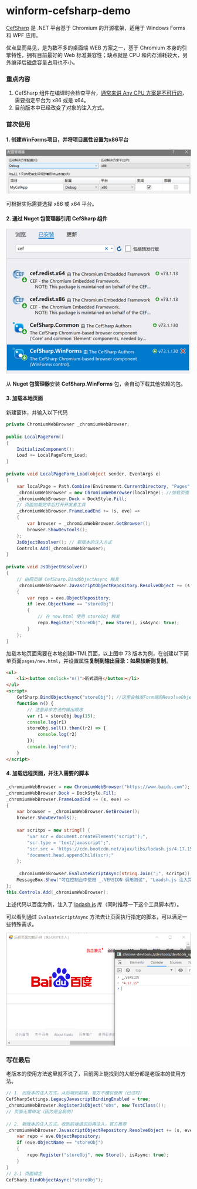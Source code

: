 # winform-cefsharp-demo

[CefSharp](https://github.com/cefsharp/CefSharp) 是 .NET 平台基于 Chromium 的开源框架，适用于 Windows Forms 和 WPF 应用。

优点显而易见，是为数不多的桌面端 WEB 方案之一，基于 Chromium 本身的引擎特性，拥有目前最好的 Web 标准兼容性；缺点就是 CPU 和内存消耗较大，另外编译后磁盘容量占用也不小。

### 重点内容

1. CefSharp 组件在编译时会检查平台，[通常来讲 Any CPU 方案是不可行的](https://github.com/cefsharp/CefSharp/issues/1714)，需要指定平台为 x86 或是 x64。
2. 目前版本中已经改变了对象的注入方式。

### 首次使用

#### 1. 创建WinForms项目，并将项目属性设置为x86平台

![配置管理器](docs/images/配置管理器.png)

可根据实际需要选择 x86 或 x64 平台。

#### 2. 通过 Nuget 包管理器引用 CefSharp 组件

![Nuget包管理器](docs/images/Nuget包管理器.png)

从 **Nuget 包管理器**安装 **CefSharp.WinForms** 包，会自动下载其他依赖的包。

#### 3. 加载本地页面

新建窗体，并输入以下代码

```csharp
private ChromiumWebBrowser _chromiumWebBrowser;

public LocalPageForm()
{
    InitializeComponent();
    Load += LocalPageForm_Load;
}

private void LocalPageForm_Load(object sender, EventArgs e)
{
    var localPage = Path.Combine(Environment.CurrentDirectory, "Pages", "new.html");
    _chromiumWebBrowser = new ChromiumWebBrowser(localPage); //加载页面
    _chromiumWebBrowser.Dock = DockStyle.Fill;
    // 页面加载完毕后打开开发者工具
    _chromiumWebBrowser.FrameLoadEnd += (s, eve) =>
    {
        var browser = _chromiumWebBrowser.GetBrowser();
        browser.ShowDevTools();
    };
    JsObjectResolver(); // 新版本的注入方式
    Controls.Add(_chromiumWebBrowser);
}

private void JsObjectResolver()
{
    // 由网页端 CefSharp.BindObjectAsync 触发
    _chromiumWebBrowser.JavascriptObjectRepository.ResolveObject += (s, eve) =>
    {
        var repo = eve.ObjectRepository;
        if (eve.ObjectName == "storeObj")
        {
            // 在 new.html 使用 storeObj 触发
            repo.Register("storeObj", new Store(), isAsync: true);
        }
    };
}
```

加载本地页面需要在本地创建HTML页面，以上图中 73 版本为例，在创建以下简单页面`pages/new.html`，并设置属性**复制到输出目录：如果较新则复制**。

```html
<ul>
    <li><button onclick="n()">新式调用</button></li>
</ul>
<script>
    CefSharp.BindObjectAsync("storeObj"); //这里会触发Form端的ResolveObject事件
    function n() {
        // 注意异步方法的输出顺序
        var r1 = storeObj.buy(15);
        console.log(r1)
        storeObj.sell().then((r2) => {
            console.log(r2)
        });
        console.log("end");
    }
</script>
```

#### 4. 加载远程页面，并注入需要的脚本

```csharp
_chromiumWebBrowser = new ChromiumWebBrowser("https://www.baidu.com");
_chromiumWebBrowser.Dock = DockStyle.Fill;
_chromiumWebBrowser.FrameLoadEnd += (s, eve) =>
{
    var browser = _chromiumWebBrowser.GetBrowser();
    browser.ShowDevTools();

    var scritps = new string[] {
        "var scr = document.createElement('script');",
        "scr.type = 'text/javascript';",
        "scr.src = 'https://cdn.bootcdn.net/ajax/libs/lodash.js/4.17.15/lodash.js';",
        "document.head.appendChild(scr);"
    };

    _chromiumWebBrowser.EvaluateScriptAsync(string.Join(";", scritps));
    MessageBox.Show("可在控制台中使用 _.VERSION 调用测试", "Loadsh.js 注入完成");
};
this.Controls.Add(_chromiumWebBrowser);
```

上述代码以百度为例，注入了 [lodash.js](http://lodashjs.com/) 库（同时推荐一下这个工具脚本库）。

可以看到通过 `EvaluateScriptAsync` 方法去让页面执行指定的脚本，可以满足一些特殊需求。

![远程示例](docs/images/远程示例.png)

### 写在最后

老版本的使用方法这里就不说了，目前网上能找到的大部分都是老版本的使用方法。

```c#
// 1. 旧版本的注入方式，从后端到前端，官方不建议使用（已过时）
CefSharpSettings.LegacyJavascriptBindingEnabled = true;
_chromiumWebBrowser.RegisterJsObject("obs", new TestClass());
// 页面无需绑定（因为是全局的）

// 2. 新版本的注入方式，收到前端请求后再注入，官方推荐
_chromiumWebBrowser.JavascriptObjectRepository.ResolveObject += (s, eve) =>  {
	var repo = eve.ObjectRepository;
    if (eve.ObjectName == "storeObj")
    {
        repo.Register("storeObj", new Store(), isAsync: true);
    }
}
// 2.1 页面绑定
CefSharp.BindObjectAsync("storeObj");
```

